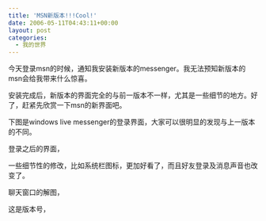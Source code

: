 ```yaml
---
title: 'MSN新版本!!!Cool!'
date: 2006-05-11T04:43:11+00:00
layout: post
categories:
  - 我的世界
---
```


今天登录msn的时候，通知我安装新版本的messenger。我无法预知新版本的msn会给我带来什么惊喜。

安装完成后，新版本的界面完全的与前一版本不一样，尤其是一些细节的地方。好了，赶紧先欣赏一下msn的新界面吧。

下图是windows live messenger的登录界面，大家可以很明显的发现与上一版本的不同。

登录之后的界面，

一些细节性的修改，比如系统栏图标，更加好看了，而且好友登录及消息声音也改变了。

聊天窗口的解图，

这是版本号，
